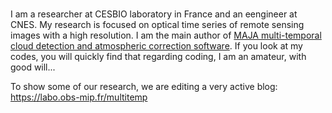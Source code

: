 ###
I am a researcher at CESBIO laboratory in France and an eengineer at CNES. My research is focused on optical time series of remote sensing images with a high resolution. I am the main author of [MAJA multi-temporal cloud detection and atmospheric correction software](https://labo.obs-mip.fr/multitemp/maccs-how-it-works/). If you look at my codes, you will quickly find that regarding coding, I am an amateur, with good will...

To show some of our research, we are editing a very active blog: https://labo.obs-mip.fr/multitemp



<!--
**olivierhagolle/olivierhagolle** is a ✨ _special_ ✨ repository because its `README.md` (this file) appears on your GitHub profile.

Here are some ideas to get you started:

- 🔭 I’m currently working on ...
- 🌱 I’m currently learning ...
- 👯 I’m looking to collaborate on ...
- 🤔 I’m looking for help with ...
- 💬 Ask me about ...
- 📫 How to reach me: ...
- 😄 Pronouns: ...
- ⚡ Fun fact: ...
-->
